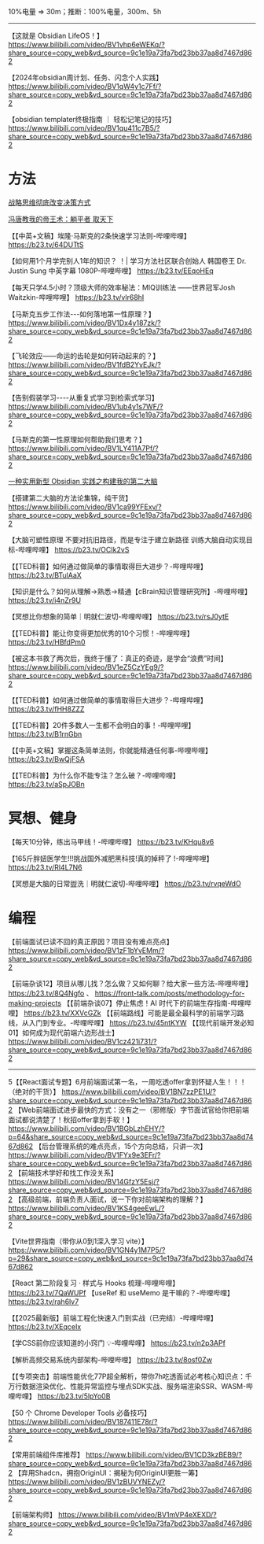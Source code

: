 10%电量 => 30m；推断：100%电量，300m、5h

---


【这就是 Obsidian LifeOS！】 https://www.bilibili.com/video/BV1vhp6eWEKq/?share_source=copy_web&vd_source=9c1e19a73fa7bd23bb37aa8d7467d862


【2024年obsidian周计划、任务、闪念个人实践】 https://www.bilibili.com/video/BV1qW4y1c7Ff/?share_source=copy_web&vd_source=9c1e19a73fa7bd23bb37aa8d7467d862


【obsidian templater终极指南 ｜ 轻松记笔记的技巧】 https://www.bilibili.com/video/BV1qu411c7B5/?share_source=copy_web&vd_source=9c1e19a73fa7bd23bb37aa8d7467d862


# 方法
[战略思维彻底改变决策方式](https://b23.tv/obcCIRw)

[冯唐教我的帝王术：躺平者 取天下](https://v.douyin.com/rlHNEjym47E/)


【【中英+文稿】埃隆·马斯克的2条快速学习法则-哔哩哔哩】 https://b23.tv/64DUTtS

【如何用1个月学完别人1年的知识？ ！| 学习方法社区联合创始人 韩国卷王 Dr.  Justin Sung 中英字幕 1080P-哔哩哔哩】 https://b23.tv/EEqoHEq

【每天只学4.5小时？顶级大师的效率秘法：MIQ训练法 ——世界冠军Josh Waitzkin-哔哩哔哩】 https://b23.tv/vlr68hI

【马斯克五步工作法---如何落地第一性原理？】 https://www.bilibili.com/video/BV1Dx4y187zk/?share_source=copy_web&vd_source=9c1e19a73fa7bd23bb37aa8d7467d862

【飞轮效应——命运的齿轮是如何转动起来的？】 https://www.bilibili.com/video/BV1fdB2YvEJk/?share_source=copy_web&vd_source=9c1e19a73fa7bd23bb37aa8d7467d862

【告别假装学习----从重复式学习到检索式学习】 https://www.bilibili.com/video/BV1ub4y1s7WF/?share_source=copy_web&vd_source=9c1e19a73fa7bd23bb37aa8d7467d862

【马斯克的第一性原理如何帮助我们思考？】 https://www.bilibili.com/video/BV1LY411A7Pf/?share_source=copy_web&vd_source=9c1e19a73fa7bd23bb37aa8d7467d862

[一种实用新型 Obsidian 实践之构建我的第二大脑](https://quanru.github.io/2023/06/18/%E4%B8%80%E7%A7%8D%E5%AE%9E%E7%94%A8%E6%96%B0%E5%9E%8B%20Obsidian%20%E5%AE%9E%E8%B7%B5%E4%B9%8B%E6%9E%84%E5%BB%BA%E6%88%91%E7%9A%84%E7%AC%AC%E4%BA%8C%E5%A4%A7%E8%84%91%20%F0%9F%A7%A0/)

【搭建第二大脑的方法论集锦，纯干货】 https://www.bilibili.com/video/BV1ca99YFExv/?share_source=copy_web&vd_source=9c1e19a73fa7bd23bb37aa8d7467d862

【大脑可塑性原理 不要对抗旧路径，而是专注于建立新路径 训练大脑自动实现目标-哔哩哔哩】 https://b23.tv/OCIk2vS

【【TED科普】如何通过做简单的事情取得巨大进步？-哔哩哔哩】 https://b23.tv/BTulAaX

【知识是什么？如何从理解->熟悉->精通【cBrain知识管理研究所】-哔哩哔哩】 https://b23.tv/i4nZr9U

【冥想比你想象的简单｜明就仁波切-哔哩哔哩】 https://b23.tv/rsJ0ytE

【【TED科普】能让你变得更加优秀的10个习惯！-哔哩哔哩】 https://b23.tv/HBfdPm0

【被这本书救了两次后，我终于懂了：真正的奇迹，是学会“浪费”时间】 https://www.bilibili.com/video/BV1eZ5CzYEg9/?share_source=copy_web&vd_source=9c1e19a73fa7bd23bb37aa8d7467d862

【【TED科普】如何通过做简单的事情取得巨大进步？-哔哩哔哩】 https://b23.tv/fHH8ZZZ

【【TED科普】20件多数人一生都不会明白的事！-哔哩哔哩】 https://b23.tv/B1rnGbn


【【中英+文稿】掌握这条简单法则，你就能精通任何事-哔哩哔哩】 https://b23.tv/BwQjFSA

【【TED科普】为什么你不能专注？怎么破？-哔哩哔哩】 https://b23.tv/aSpJOBn







# 冥想、健身
【每天10分钟，练出马甲线！-哔哩哔哩】 https://b23.tv/KHqu8v6

【165斤胖妞医学生!!!挑战国外减肥黑科技!真的掉秤了 !-哔哩哔哩】 https://b23.tv/Rl4L7N6

【冥想是大脑的日常盥洗｜明就仁波切-哔哩哔哩】 https://b23.tv/rvqeWdO


# 编程
【前端面试已读不回的真正原因？项目没有难点亮点】 https://www.bilibili.com/video/BV1zF1bYvEMm/?share_source=copy_web&vd_source=9c1e19a73fa7bd23bb37aa8d7467d862

【前端杂谈12】项目从哪儿找？怎么做？又如何聊？给大家一些方法-哔哩哔哩】 https://b23.tv/8Q4Ngfo 、 https://front-talk.com/posts/methodology-for-making-projects
【【前端杂谈07】停止焦虑！AI 时代下的前端生存指南-哔哩哔哩】 https://b23.tv/XXVcGZk
【【前端路线】可能是最全最科学的前端学习路线，从入门到专业。-哔哩哔哩】 https://b23.tv/45ntKYW
【【现代前端开发必知01】如何成为现代前端六边形战士】 https://www.bilibili.com/video/BV1cz421i731/?share_source=copy_web&vd_source=9c1e19a73fa7bd23bb37aa8d7467d862

---

5【【React面试专题】6月前端面试第一名，一周吃透offer拿到怀疑人生！！！（绝对的干货）】 https://www.bilibili.com/video/BV1BN7zzPE1U/?share_source=copy_web&vd_source=9c1e19a73fa7bd23bb37aa8d7467d862
【Web前端面试进步最快的方式：没有之一（邪修版）字节面试官给你把前端面试都说清楚了！秋招offer拿到手软！】 https://www.bilibili.com/video/BV1BGbLzhEHY/?p=64&share_source=copy_web&vd_source=9c1e19a73fa7bd23bb37aa8d7467d862
【后台管理系统的难点亮点，15个方向总结，只讲一次】 https://www.bilibili.com/video/BV1FYx9e3EFr/?share_source=copy_web&vd_source=9c1e19a73fa7bd23bb37aa8d7467d862
【前端技术学好和找工作没关系】 https://www.bilibili.com/video/BV14GfzY5Esj/?share_source=copy_web&vd_source=9c1e19a73fa7bd23bb37aa8d7467d862
【高级前端，前端负责人面试，说一下你对前端架构的理解？】 https://www.bilibili.com/video/BV1KS4geeEwL/?share_source=copy_web&vd_source=9c1e19a73fa7bd23bb37aa8d7467d862


【Vite世界指南（带你从0到1深入学习 vite）】 https://www.bilibili.com/video/BV1GN4y1M7P5/?p=29&share_source=copy_web&vd_source=9c1e19a73fa7bd23bb37aa8d7467d862


【React 第二阶段复习 · 样式与 Hooks 梳理-哔哩哔哩】 https://b23.tv/7QaWUPf
【useRef 和 useMemo 是干嘛的？-哔哩哔哩】 https://b23.tv/rah6lv7

【【2025最新版】前端工程化快速入门到实战（已完结）-哔哩哔哩】 https://b23.tv/XEqceIx

【学CSS前你应该知道的小窍门 💡-哔哩哔哩】 https://b23.tv/n2p3APf

【解析高频交易系统内部架构-哔哩哔哩】 https://b23.tv/8osf0Zw

【【专项突击】前端性能优化77P超全解析，带你7h吃透面试必考核心知识点：千万行数据渲染优化、性能异常监控与埋点SDK实战、服务端渲染SSR、WASM-哔哩哔哩】 https://b23.tv/5lpYo0B

【50 个 Chrome Developer Tools 必备技巧】 https://www.bilibili.com/video/BV187411E78r/?share_source=copy_web&vd_source=9c1e19a73fa7bd23bb37aa8d7467d862

【常用前端组件库推荐】 https://www.bilibili.com/video/BV1CD3kzBEB9/?share_source=copy_web&vd_source=9c1e19a73fa7bd23bb37aa8d7467d862
【弃用Shadcn，拥抱OriginUI：揭秘为何OriginUI更胜一筹】 https://www.bilibili.com/video/BV1zBUVYNEZy/?share_source=copy_web&vd_source=9c1e19a73fa7bd23bb37aa8d7467d862

【前端架构师】 https://www.bilibili.com/video/BV1mVP4eXEXD/?share_source=copy_web&vd_source=9c1e19a73fa7bd23bb37aa8d7467d862

# 